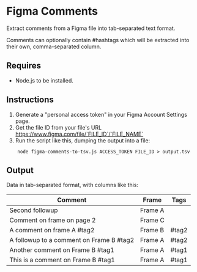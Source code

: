 # Figma Comments

Extract comments from a Figma file into tab-separated text format.

Comments can optionally contain #hashtags which will be extracted into their own, comma-separated column.

## Requires

* Node.js to be installed.

## Instructions

1. Generate a "personal access token" in your Figma Account Settings page.
2. Get the file ID from your file's URL https://www.figma.com/file/`FILE_ID`/`FILE_NAME`
3. Run the script like this, dumping the output into a file:
```
    node figma-comments-to-tsv.js ACCESS_TOKEN FILE_ID > output.tsv
```

## Output

Data in tab-separated format, with columns like this:

| Comment                                  | Frame   | Tags  |
| -----------------------------------------|---------|-------|
| Second followup                          | Frame A |       |
| Comment on frame on page 2               | Frame C |       |
| A comment on frame A #tag2               | Frame B | #tag2 |
| A followup to a comment on Frame B #tag2 | Frame A | #tag2 |
| Another comment on Frame B #tag1         | Frame A | #tag1 |
| This is a comment on Frame B #tag1       | Frame A | #tag1 |
